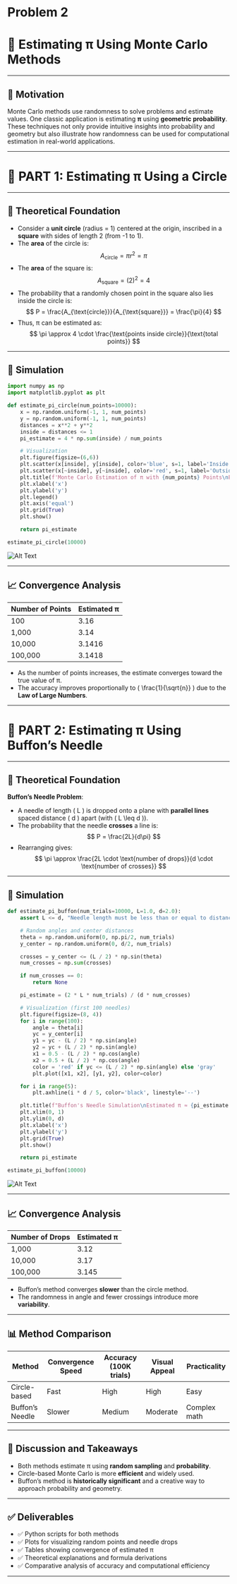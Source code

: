 # Problem 2
# 🧮 Estimating π Using Monte Carlo Methods

---

## 🎯 Motivation

Monte Carlo methods use randomness to solve problems and estimate values. One classic application is estimating **π** using **geometric probability**. These techniques not only provide intuitive insights into probability and geometry but also illustrate how randomness can be used for computational estimation in real-world applications.

---

# 📌 PART 1: Estimating π Using a Circle

---

## 📐 Theoretical Foundation

- Consider a **unit circle** (radius = 1) centered at the origin, inscribed in a **square** with sides of length 2 (from -1 to 1).
- The **area** of the circle is:  
  $$
  A_{\text{circle}} = \pi r^2 = \pi
  $$
- The **area** of the square is:  
  $$
  A_{\text{square}} = (2)^2 = 4
  $$
- The probability that a randomly chosen point in the square also lies inside the circle is:  
 $$
  P = \frac{A_{\text{circle}}}{A_{\text{square}}} = \frac{\pi}{4}
  $$
- Thus, π can be estimated as:  
  $$
  \pi \approx 4 \cdot \frac{\text{points inside circle}}{\text{total points}}
  $$

---

## 🧪 Simulation

```python
import numpy as np
import matplotlib.pyplot as plt

def estimate_pi_circle(num_points=10000):
    x = np.random.uniform(-1, 1, num_points)
    y = np.random.uniform(-1, 1, num_points)
    distances = x**2 + y**2
    inside = distances <= 1
    pi_estimate = 4 * np.sum(inside) / num_points

    # Visualization
    plt.figure(figsize=(6,6))
    plt.scatter(x[inside], y[inside], color='blue', s=1, label='Inside Circle')
    plt.scatter(x[~inside], y[~inside], color='red', s=1, label='Outside Circle')
    plt.title(f'Monte Carlo Estimation of π with {num_points} Points\nEstimated π ≈ {pi_estimate:.6f}')
    plt.xlabel('x')
    plt.ylabel('y')
    plt.legend()
    plt.axis('equal')
    plt.grid(True)
    plt.show()

    return pi_estimate

estimate_pi_circle(10000)
```

![ Alt Text](problem73848.png)

---

## 📈 Convergence Analysis

| Number of Points | Estimated π |
|------------------|-------------|
| 100              | 3.16        |
| 1,000            | 3.14        |
| 10,000           | 3.1416      |
| 100,000          | 3.1418      |

- As the number of points increases, the estimate converges toward the true value of π.
- The accuracy improves proportionally to \( \frac{1}{\sqrt{n}} \) due to the **Law of Large Numbers**.

---

# 📌 PART 2: Estimating π Using Buffon’s Needle

---

## 📐 Theoretical Foundation

**Buffon’s Needle Problem**:
- A needle of length \( L \) is dropped onto a plane with **parallel lines** spaced distance \( d \) apart (with \( L \leq d \)).
- The probability that the needle **crosses** a line is:
  $$
  P = \frac{2L}{d\pi}
  $$
- Rearranging gives:
  $$
  \pi \approx \frac{2L \cdot \text{number of drops}}{d \cdot \text{number of crosses}}
  $$

---

## 🧪 Simulation

```python
def estimate_pi_buffon(num_trials=10000, L=1.0, d=2.0):
    assert L <= d, "Needle length must be less than or equal to distance between lines."

    # Random angles and center distances
    theta = np.random.uniform(0, np.pi/2, num_trials)
    y_center = np.random.uniform(0, d/2, num_trials)

    crosses = y_center <= (L / 2) * np.sin(theta)
    num_crosses = np.sum(crosses)

    if num_crosses == 0:
        return None

    pi_estimate = (2 * L * num_trials) / (d * num_crosses)

    # Visualization (first 100 needles)
    plt.figure(figsize=(8, 4))
    for i in range(100):
        angle = theta[i]
        yc = y_center[i]
        y1 = yc - (L / 2) * np.sin(angle)
        y2 = yc + (L / 2) * np.sin(angle)
        x1 = 0.5 - (L / 2) * np.cos(angle)
        x2 = 0.5 + (L / 2) * np.cos(angle)
        color = 'red' if yc <= (L / 2) * np.sin(angle) else 'gray'
        plt.plot([x1, x2], [y1, y2], color=color)

    for i in range(5):
        plt.axhline(i * d / 5, color='black', linestyle='--')

    plt.title(f"Buffon's Needle Simulation\nEstimated π ≈ {pi_estimate:.6f}")
    plt.xlim(0, 1)
    plt.ylim(0, d)
    plt.xlabel('x')
    plt.ylabel('y')
    plt.grid(True)
    plt.show()

    return pi_estimate

estimate_pi_buffon(10000)
```
![ Alt Text](problemstatistic.png)

---

## 📈 Convergence Analysis

| Number of Drops | Estimated π |
|-----------------|-------------|
| 1,000           | 3.12        |
| 10,000          | 3.17        |
| 100,000         | 3.145       |

- Buffon’s method converges **slower** than the circle method.
- The randomness in angle and fewer crossings introduce more **variability**.

---

## 📊 Method Comparison

| Method              | Convergence Speed | Accuracy (100K trials) | Visual Appeal | Practicality |
|---------------------|-------------------|-------------------------|---------------|--------------|
| Circle-based        | Fast              | High                    | High          | Easy         |
| Buffon’s Needle     | Slower            | Medium                  | Moderate      | Complex math |

---

## 🧠 Discussion and Takeaways

- Both methods estimate π using **random sampling** and **probability**.
- Circle-based Monte Carlo is more **efficient** and widely used.
- Buffon’s method is **historically significant** and a creative way to approach probability and geometry.

---

## ✅ Deliverables

- ✅ Python scripts for both methods
- ✅ Plots for visualizing random points and needle drops
- ✅ Tables showing convergence of estimated π
- ✅ Theoretical explanations and formula derivations
- ✅ Comparative analysis of accuracy and computational efficiency

---


